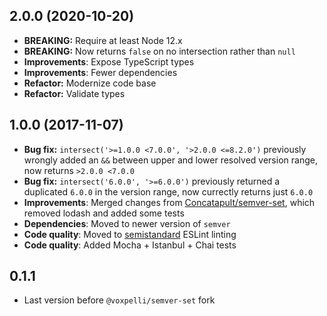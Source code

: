 ## 2.0.0 (2020-10-20)

* **BREAKING:** Require at least Node 12.x
* **BREAKING:** Now returns `false` on no intersection rather than `null`
* **Improvements**: Expose TypeScript types
* **Improvements**: Fewer dependencies
* **Refactor:** Modernize code base
* **Refactor:** Validate types

## 1.0.0 (2017-11-07)

* **Bug fix:** `intersect('>=1.0.0 <7.0.0', '>2.0.0 <=8.2.0')` previously wrongly added an `&&` between upper and lower resolved version range, now returns `>2.0.0 <7.0.0`
* **Bug fix:** `intersect('6.0.0', '>=6.0.0')` previously returned a duplicated `6.0.0` in the version range, now currectly returns just `6.0.0`
* **Improvements**: Merged changes from [Concatapult/semver-set](https://github.com/Concatapult/semver-set), which removed lodash and added some tests
* **Dependencies**: Moved to newer version of `semver`
* **Code quality**: Moved to [semistandard](https://github.com/Flet/eslint-config-semistandard) ESLint linting
* **Code quality**: Added Mocha + Istanbul + Chai tests

## 0.1.1

* Last version before `@voxpelli/semver-set` fork
